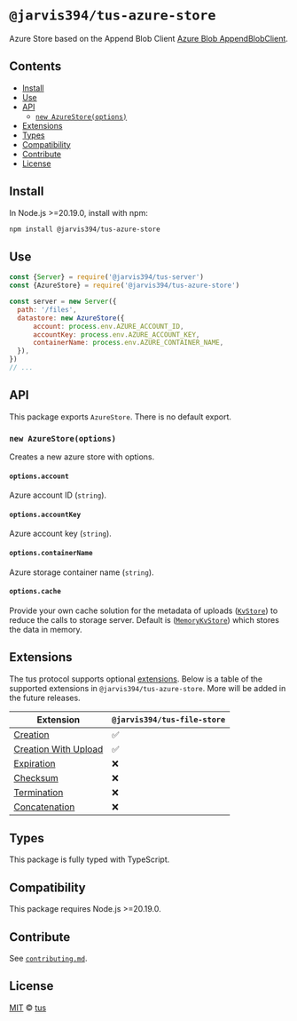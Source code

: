 # `@jarvis394/tus-azure-store`

Azure Store based on the Append Blob Client [Azure Blob AppendBlobClient](https://learn.microsoft.com/en-us/rest/api/storageservices/append-block).

## Contents

- [Install](#install)
- [Use](#use)
- [API](#api)
  - [`new AzureStore(options)`](#new-azurestoreoptions)
- [Extensions](#extensions)
- [Types](#types)
- [Compatibility](#compatibility)
- [Contribute](#contribute)
- [License](#license)

## Install

In Node.js >=20.19.0, install with npm:

```bash
npm install @jarvis394/tus-azure-store
```

## Use

```js
const {Server} = require('@jarvis394/tus-server')
const {AzureStore} = require('@jarvis394/tus-azure-store')

const server = new Server({
  path: '/files',
  datastore: new AzureStore({
      account: process.env.AZURE_ACCOUNT_ID,
      accountKey: process.env.AZURE_ACCOUNT_KEY,
      containerName: process.env.AZURE_CONTAINER_NAME,
  }),
})
// ...
```

## API

This package exports `AzureStore`. There is no default export.

### `new AzureStore(options)`

Creates a new azure store with options.

#### `options.account`

Azure account ID (`string`).

#### `options.accountKey`

Azure account key (`string`).

#### `options.containerName`

Azure storage container name (`string`).

#### `options.cache`

Provide your own cache solution for the metadata of uploads ([`KvStore`][]) to reduce the calls to storage server.
Default is ([`MemoryKvStore`][]) which stores the data in memory.

## Extensions

The tus protocol supports optional [extensions][]. Below is a table of the supported
extensions in `@jarvis394/tus-azure-store`. More will be added in the future releases.

| Extension                | `@jarvis394/tus-file-store` |
| ------------------------ | ----------------- |
| [Creation][]             | ✅                |
| [Creation With Upload][] | ✅                |
| [Expiration][]           | ❌                |
| [Checksum][]             | ❌                |
| [Termination][]          | ❌                |
| [Concatenation][]        | ❌                |

## Types

This package is fully typed with TypeScript.

## Compatibility

This package requires Node.js >=20.19.0.

## Contribute

See
[`contributing.md`](https://github.com/tus/tus-node-server/blob/main/.github/contributing.md).

## License

[MIT](https://github.com/tus/tus-node-server/blob/master/license) ©
[tus](https://github.com/tus)

[extensions]: https://tus.io/protocols/resumable-upload.html#protocol-extensions
[creation]: https://tus.io/protocols/resumable-upload.html#creation
[creation with upload]:
  https://tus.io/protocols/resumable-upload.html#creation-with-upload
[expiration]: https://tus.io/protocols/resumable-upload.html#expiration
[checksum]: https://tus.io/protocols/resumable-upload.html#checksum
[termination]: https://tus.io/protocols/resumable-upload.html#termination
[concatenation]: https://tus.io/protocols/resumable-upload.html#concatenation
[`cleanUpExpiredUploads`]:
  https://github.com/tus/tus-node-server/tree/main/packages/server#cleanupexpireduploads
[kvstores]: https://github.com/tus/tus-node-server/tree/main/packages/server#kvstores
[`KvStore`]:
  https://github.com/tus/tus-node-server/blob/main/packages/utils/src/kvstores/Types.ts

[`MemoryKvStore`]:
 https://github.com/tus/tus-node-server/blob/main/packages/utils/src/kvstores/MemoryKvStore.ts
